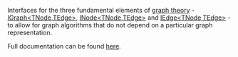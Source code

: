 Interfaces for the three fundamental elements of [graph theory](https://en.wikipedia.org/wiki/Graph_theory) - [IGraph<TNode,TEdge>](https://github.com/sdcondon/SCGraphTheory.Abstractions/blob/main/src/Abstractions/IGraph%7BTNode%2CTEdge%7D.cs), [INode<TNode,TEdge>](https://github.com/sdcondon/SCGraphTheory.Abstractions/blob/main/src/Abstractions/INode%7BTNode%2CTEdge%7D.cs) and [IEdge<TNode,TEdge>](https://github.com/sdcondon/SCGraphTheory.Abstractions/blob/main/src/Abstractions/IEdge%7BTNode%2CTEdge%7D.cs) - to allow for graph algorithms that do not depend on a particular graph representation.

Full documentation can be found [here](https://sdcondon.net/SCGraphTheory/abstractions).
